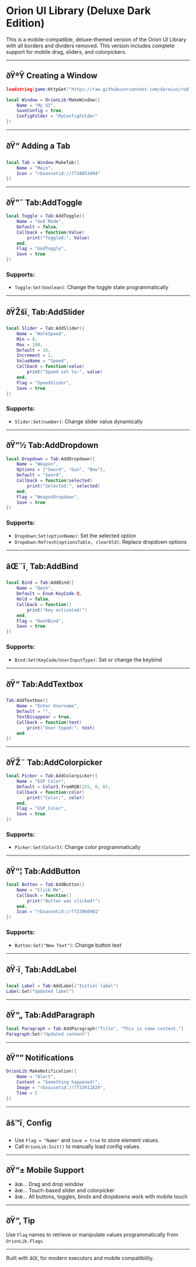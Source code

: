 # Orion UI Library (Deluxe Dark Edition)

This is a mobile-compatible, deluxe-themed version of the Orion UI Library with all borders and dividers removed. This version includes complete support for mobile drag, sliders, and colorpickers.

---

## ðŸªŸ Creating a Window

```lua
loadstring(game:HttpGet("https://raw.githubusercontent.com/dareius/roblox/refs/heads/main/Test.lua"))()

local Window = OrionLib:MakeWindow({
    Name = "My UI",
    SaveConfig = true,
    ConfigFolder = "MyConfigFolder"
})
```

---

## ðŸ“ Adding a Tab

```lua
local Tab = Window:MakeTab({
    Name = "Main",
    Icon = "rbxassetid://7734053494"
})
```

---

## ðŸ”˜ Tab:AddToggle

```lua
local Toggle = Tab:AddToggle({
    Name = "God Mode",
    Default = false,
    Callback = function(Value)
        print("Toggled:", Value)
    end,
    Flag = "GodToggle",
    Save = true
})
```

### Supports:
- `Toggle:Set(boolean)`: Change the toggle state programmatically

---

## ðŸŽšï¸ Tab:AddSlider

```lua
local Slider = Tab:AddSlider({
    Name = "WalkSpeed",
    Min = 0,
    Max = 100,
    Default = 16,
    Increment = 1,
    ValueName = "Speed",
    Callback = function(value)
        print("Speed set to:", value)
    end,
    Flag = "SpeedSlider",
    Save = true
})
```

### Supports:
- `Slider:Set(number)`: Change slider value dynamically

---

## ðŸ”½ Tab:AddDropdown

```lua
local Dropdown = Tab:AddDropdown({
    Name = "Weapon",
    Options = {"Sword", "Gun", "Bow"},
    Default = "Sword",
    Callback = function(selected)
        print("Selected:", selected)
    end,
    Flag = "WeaponDropdown",
    Save = true
})
```

### Supports:
- `Dropdown:Set(optionName)`: Set the selected option
- `Dropdown:Refresh(optionsTable, clearOld)`: Replace dropdown options

---

## âŒ¨ï¸ Tab:AddBind

```lua
local Bind = Tab:AddBind({
    Name = "Dash",
    Default = Enum.KeyCode.Q,
    Hold = false,
    Callback = function()
        print("Key activated!")
    end,
    Flag = "DashBind",
    Save = true
})
```

### Supports:
- `Bind:Set(KeyCode/UserInputType)`: Set or change the keybind

---

## ðŸ“ Tab:AddTextbox

```lua
Tab:AddTextbox({
    Name = "Enter Username",
    Default = "",
    TextDisappear = true,
    Callback = function(text)
        print("User typed:", text)
    end
})
```

---

## ðŸŽ¨ Tab:AddColorpicker

```lua
local Picker = Tab:AddColorpicker({
    Name = "ESP Color",
    Default = Color3.fromRGB(255, 0, 0),
    Callback = function(color)
        print("Color:", color)
    end,
    Flag = "ESP_Color",
    Save = true
})
```

### Supports:
- `Picker:Set(Color3)`: Change color programmatically

---

## ðŸ“¦ Tab:AddButton

```lua
local Button = Tab:AddButton({
    Name = "Click Me",
    Callback = function()
        print("Button was clicked!")
    end,
    Icon = "rbxassetid://7733960981"
})
```

### Supports:
- `Button:Set("New Text")`: Change button text

---

## ðŸ·ï¸ Tab:AddLabel

```lua
local Label = Tab:AddLabel("Initial label")
Label:Set("Updated label")
```

---

## ðŸ“„ Tab:AddParagraph

```lua
local Paragraph = Tab:AddParagraph("Title", "This is some content.")
Paragraph:Set("Updated content")
```

---

## ðŸ”” Notifications

```lua
OrionLib:MakeNotification({
    Name = "Alert",
    Content = "Something happened!",
    Image = "rbxassetid://7733911829",
    Time = 5
})
```

---

## âš™ï¸ Config

- Use `Flag = "Name"` and `Save = true` to store element values.
- Call `OrionLib:Init()` to manually load config values.

---

## ðŸ“± Mobile Support

- âœ… Drag and drop window
- âœ… Touch-based slider and colorpicker
- âœ… All buttons, toggles, binds and dropdowns work with mobile touch

---

## ðŸ“‚ Tip

Use `Flag` names to retrieve or manipulate values programmatically from `OrionLib.Flags`.

---

Built with â¤ï¸ for modern executors and mobile compatibility.
